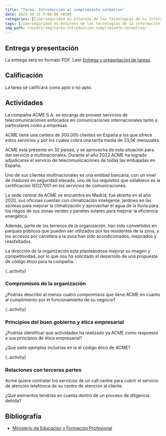 ```yaml
---
title: "Tarea: Introducción al cumplimiento normativo"
date: 2023-10-15 9:00:00 +0100
categories: [Ciberseguridad en Entornos de las Tecnologías de la Información, Normativa de Ciberseguridad]
tags: [ciberseguridad en entornos de las tecnologías de la información, normativa de ciberseguridad]
img_path: /assets/img/tarea-introduccion-cumplimiento-normativo/
---
```


## Entrega y presentación

La entrega será en formato PDF. Leer [Entrega y presentación de tareas](/posts/entrega-presentacion-tareas/).

## Calificación

La tarea se calificará como apto o no apto.

## Actividades

La compañía ACME S.A. se encarga de proveer servicios de telecomunicaciones enfocados en comunicaciones internacionales tanto a particulares como a empresas.

ACME tiene una cartera de 300.000 clientes en España a los que ofrece estos servicios y por los cuales cobra una tarifa media de 23,5€ mensuales.

ACME está presente en 32 países, y se aprovecha de esta situación para dar servicio a multinacionales. Durante el año 2022 ACME ha logrado adjudicarse el servicio de telecomunicaciones de todas las embajadas en España.

Uno de sus clientes multinacionales es una entidad bancaria, con un nivel de madurez en seguridad elevado, uno de los requisitos que establece es la certificación ISO27001 en los servicios de comunicaciones.

La sede central de ACME se encuentra en Madrid, fue abierta en el año 2020, sus oficinas cuentan con climatización inteligente, jardines en las azoteas para mejorar la climatización y aprovechar el agua de la lluvia para los riegos de sus zonas verdes y paneles solares para mejorar la eficiencia energética.

Además, parte de los terrenos de la organización, han sido convertidos en parques públicos que pueden ser utilizados por los residentes de la zona, y los accesos por carretera a la zona han sido acondicionados, mejorados y reasfaltados.

La dirección de la organización esta planteándose mejorar su imagen y competitividad, por lo que nos ha solicitado el desarrollo de una propuesta de código ético  para la compañía.

{:.activity}
### Compromisos de la organización

¿Podrías describir al menos cuatro compromisos que tiene ACME en cuanto al cumplimiento por el funcionamiento de su negocio?

{:.activity}
### Principios del buen gobierno y ética empresarial

¿Podrías identificar que actividades ha realizado ya ACME como respuesta a sus principios de ética empresarial?

¿Qué siete ejemplos incluirías en la el código ético de ACME?

{:.activity}
### Relaciones con terceras partes

Acme quiere contratar los servicios de un call centre para cubrir el servicio de atención telefónica de su centro de atención al cliente.

¿Qué elementos tendrías en cuenta dentro de un proceso de diligencia debida?

## Bibliografía

- [Ministerio de Educación y Formación Profesional](https://www.educacionyfp.gob.es/portada.html)
